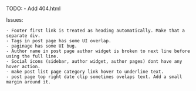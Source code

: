 TODO:
	- Add 404.html

Issues:

	- Footer first link is treated as heading automatically. Make that a separate div.
	- Tags in post page has some UI overlap.
	- paginage has some UI bug.
	- Author name in post page author widget is broken to next line before using the full line.
	- Social icons (sidebar, author widget, author pages) dont have any hover action.
	- make post list page category link hover to underline text.
	- post page top right date clip sometimes ovelaps text. Add a small margin around it.

